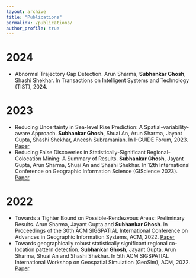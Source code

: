 ```yaml
---
layout: archive
title: "Publications"
permalink: /publications/
author_profile: true
---
```


<!-- {% if author.googlescholar %}
  You can also find my articles on <u><a href="{{author.googlescholar}}">my Google Scholar profile</a>.</u>
{% endif %}

{% include base_path %}

{% for post in site.publications reversed %}
  {% include archive-single.html %}
{% endfor %} -->

2024
======
* Abnormal Trajectory Gap Detection. Arun Sharma, **Subhankar Ghosh**, Shashi Shekhar. In Transactions on Intelligent Systems and Technology (TIST), 2024.

2023
======
* Reducing Uncertainty in Sea-level Rise Prediction: A Spatial-variability-aware Approach. **Subhankar Ghosh**, Shuai An, Arun Sharma, Jayant Gupta, Shashi Shekhar, Aneesh Subramanian. In I-GUIDE Forum, 2023. [Paper](https://docs.lib.purdue.edu/iguide/2023/presentations/3/)
* Reducing False Discoveries in Statistically-Significant Regional-Colocation Mining: A Summary of Results. **Subhankar Ghosh**, Jayant Gupta, Arun Sharma, Shuai An and Shashi Shekhar. In 12th International Conference on Geographic Information Science (GIScience 2023). [Paper](https://drops.dagstuhl.de/opus/volltexte/2023/18898/)

2022
======
* Towards a Tighter Bound on Possible-Rendezvous Areas: Preliminary Results. Arun Sharma, Jayant Gupta and **Subhankar Ghosh**. In Proceedings of the 30th ACM SIGSPATIAL International Conference on Advances in Geographic Information Systems, ACM, 2022. [Paper](https://dl.acm.org/doi/abs/10.1145/3557915.3561033)
* Towards geographically robust statistically significant regional co-location pattern detection. **Subhankar Ghosh**, Jayant Gupta, Arun Sharma, Shuai An and Shashi Shekhar. In 5th ACM SIGSPATIAL International Workshop on Geospatial Simulation (GeoSim), ACM, 2022. [Paper](https://dl.acm.org/doi/abs/10.1145/3557989.3566158)
